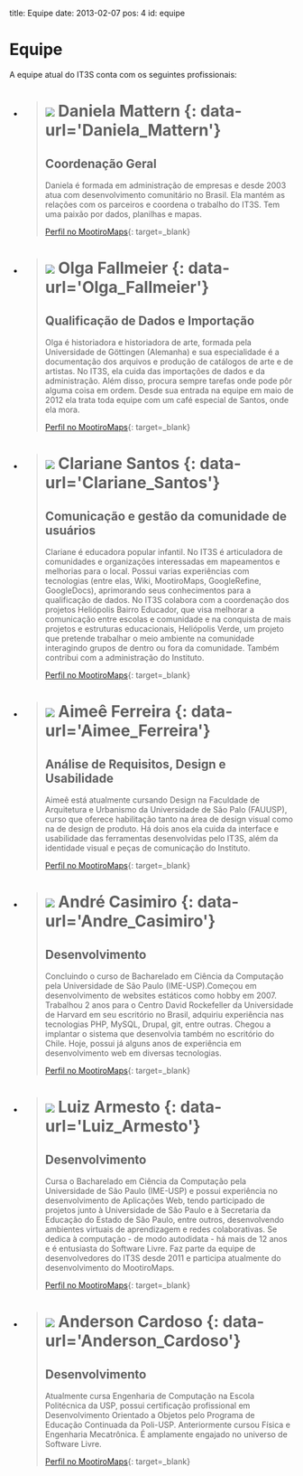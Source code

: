 title: Equipe
date: 2013-02-07
pos: 4
id: equipe

Equipe
======

A equipe atual do IT3S conta com os seguintes profissionais:

 * > ![][dani] Daniela Mattern {: data-url='Daniela_Mattern'}
   > =========================
   > Coordenação Geral
   > -----------------
   > Daniela é formada em administração de empresas e desde 2003 atua com desenvolvimento comunitário no Brasil. Ela mantém as relações com os parceiros e coordena o trabalho do IT3S. Tem uma paixão por dados, planilhas e mapas.
   >
   > [Perfil no MootiroMaps][maps_dani]{: target=_blank}

 * > ![][olga] Olga Fallmeier {: data-url='Olga_Fallmeier'}
   > ========================
   > Qualificação de Dados e Importação
   > ----------------------------------
   > Olga é historiadora e historiadora de arte, formada pela Universidade de Göttingen (Alemanha) e sua especialidade é a documentação dos arquivos e produção de catálogos de arte e de artistas. No IT3S, ela cuida das importações de dados e da administração. Além disso, procura sempre tarefas onde pode pôr alguma coisa em ordem. Desde sua entrada na equipe em maio de 2012 ela trata toda equipe com um café especial de Santos, onde ela mora.
   >
   > [Perfil no MootiroMaps][maps_olga]{: target=_blank}

 * > ![][clari] Clariane Santos {: data-url='Clariane_Santos'}
   > ==========================
   > Comunicação e gestão da comunidade de usuários
   > ----------------------------------------------
   > Clariane é educadora popular infantil. No IT3S é articuladora de comunidades e organizações interessadas em mapeamentos e melhorias para o local. Possui varias experiências com tecnologias (entre elas, Wiki, MootiroMaps, GoogleRefine, GoogleDocs), aprimorando seus conhecimentos para a qualificação de dados. No IT3S colabora com a coordenação dos projetos Heliópolis Bairro Educador, que visa melhorar a comunicação entre escolas e comunidade e na conquista de mais projetos e estruturas educacionais, Heliópolis Verde, um projeto que pretende trabalhar o meio ambiente na comunidade interagindo grupos de dentro ou fora da comunidade. Também contribui com a administração do Instituto.
   >
   > [Perfil no MootiroMaps][maps_clari]{: target=_blank}

 * > ![][aimee] Aimeê Ferreira {: data-url='Aimee_Ferreira'}
   > =========================
   > Análise de Requisitos, Design e Usabilidade
   > -------------------------------------------
   > Aimeê está atualmente cursando Design na Faculdade de Arquitetura e Urbanismo da Universidade de São Palo (FAUUSP), curso que oferece habilitação tanto na área de design visual como na de design de produto. Há dois anos ela cuida da interface e usabilidade das ferramentas desenvolvidas pelo IT3S, além da identidade visual e peças de comunicação do Instituto.
   >
   > [Perfil no MootiroMaps][maps_aimee]{: target=_blank}

 * > ![][andre] André Casimiro {: data-url='Andre_Casimiro'}
   > =========================
   > Desenvolvimento
   > ---------------
   > Concluindo o curso de Bacharelado em Ciência da Computação pela  Universidade de São Paulo (IME-USP).Começou em desenvolvimento de websites estáticos como hobby em 2007. Trabalhou 2 anos para o Centro David Rockefeller da Universidade de Harvard em seu escritório no Brasil, adquiriu experiência nas tecnologias PHP, MySQL, Drupal, git, entre outras. Chegou a implantar o sistema que desenvolvia também no escritório do Chile. Hoje, possui já alguns anos de experiência em desenvolvimento web em diversas tecnologias.
   >
   > [Perfil no MootiroMaps][maps_andre]{: target=_blank}

 * > ![][luiz] Luiz Armesto {: data-url='Luiz_Armesto'}
   > ======================
   > Desenvolvimento
   > ---------------
   > Cursa o Bacharelado em Ciência da Computação pela Universidade de São Paulo (IME-USP) e possui experiência no desenvolvimento de Aplicações Web, tendo participado de projetos junto à Universidade de São Paulo e à Secretaria da Educação do Estado de São Paulo, entre outros, desenvolvendo ambientes virtuais de aprendizagem e redes colaborativas. Se dedica à computação - de modo autodidata - há mais de 12 anos e é entusiasta do Software Livre. Faz parte da equipe de desenvolvedores do IT3S desde 2011 e participa atualmente do desenvolvimento do MootiroMaps.
   >
   > [Perfil no MootiroMaps][maps_luiz]{: target=_blank}

 * > ![][anderson] Anderson Cardoso {: data-url='Anderson_Cardoso'}
   > ==============================
   > Desenvolvimento
   > ---------------
   > Atualmente cursa Engenharia de Computação na Escola Politécnica da USP, possui certificação profissional em Desenvolvimento Orientado a Objetos pelo Programa de Educação Continuada da Poli-USP. Anteriormente cursou Física e Engenharia Mecatrônica. É amplamente engajado no universo de Software Livre.
   >
   > [Perfil no MootiroMaps][maps_anderson]{: target=_blank}

<!--
Pessoas que contribuiram
-------------------------

### Edgar Zanella Alvarenga
Participação: mar/2010 a jul/2012
Atribuições: Edgar é fundador do IT3S. Como arquiteto de soluções ele participou dos projetos “MootiroForm”, “MootiroVote” e “MootiroMaps”. Ele continua como consultor voluntário da equipe de desenvolvimento do IT3S.

### Lea Dieterle
Participação: mar/2010 a jun/2011, mar-abr/2012, set-out/2012

### Fernando
Participação: jan/2011 a fev/2013

### Jan-Robert Hackforth

### Tiago

### Talita
Participação: jan a jul/2012

### Rachel

### Marcos

### Radamés Ajna da Silva

### Anja
Participação: jun a set/2012

### Rodrigo
Participação: mai a jul/2012

### Mahmoud

### Anda
//-->

[dani]:     /static/images/sobre/equipe/dani.png
[olga]:     /static/images/sobre/equipe/olga.png
[clari]:    /static/images/sobre/equipe/clari.png
[aimee]:    /static/images/sobre/equipe/aimee.png
[andre]:    /static/images/sobre/equipe/andre.png
[luiz]:     /static/images/sobre/equipe/luiz.png
[anderson]: /static/images/sobre/equipe/anderson.png

[maps_dani]:     http://maps.mootiro.org/user/2
[maps_olga]:     http://maps.mootiro.org/user/75
[maps_clari]:    http://maps.mootiro.org/user/185
[maps_aimee]:    http://maps.mootiro.org/user/5
[maps_andre]:    http://maps.mootiro.org/user/16
[maps_luiz]:     http://maps.mootiro.org/user/3
[maps_anderson]: http://maps.mootiro.org/user/7
